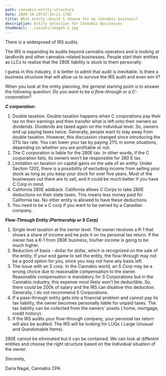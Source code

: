 ```yaml
---
path: cannabis-entity-structure
date: 2020-10-29T17:34:21.170Z
title: What entity should I choose for my Cannabis business?
description: Entity Selection for Cannabis Businesses
thumbnail: ../assets/image5-1.jpg
---
```

There is a widespread of IRS audits.

The IRS is expanding its audits beyond cannabis operators and is looking at landlords and other cannabis-related businesses. People start their entities as LLCs to realize that the 280E liability is stuck to them personally.

I guess in this industry, it is better to admit that audit is inevitable. Is there a business structure that will allow us to survive the IRS audit and even win it?

When you look at the entity planning, the general starting point is to answer the following question: *Do you want to be a flow-through or a C-corporation?*

***C corporation:***

1. Double taxation. Double taxation happens when C corporations pay their tax on their earnings and then transfer what is left onto their owners as dividends. Dividends are taxed again on the individual level. So, owners end up paying taxes twice. Generally, people want to stay away from double taxation. However, this discussion changed since introducing the 21% tax rate. You can lower your tax by paying 21% in some situations, depending on whether you are profitable or not.
2. The C corporation is liable for the 280E tax. In other words, if the C corporation fails, its owners won't be responsible for 280 E tax.
3. Limitation on taxation on capital gains on the sale of an entity. Under Section 1202, there is a possibility of excluding income from selling your stock as long as you keep your stock for over five years. Most of the businesses out there are to sell, and it could be much better if you have C Corp in mind. 
4. California 280E addback. California allows C Corps to take 280E deductions on their state taxes. This means less money paid for California tax. No other entity is allowed to have these deductions.
5. You need to be a C corp if you want to be owned by a Canadian company.

***Flow-Through Entity (Partnership or S Corp)***

1. Single level taxation at the owner level. The owner receives a K-1 that shows a share of income and he puts it on his personal tax return. If the owner has a K-1 from 280E business, his/her income is going to be much higher.
2. Reduction of basis - dollar for dollar, which is recognized on the sale of the entity. If your end game to sell the entity, the flow-through may not be a good option for you,  since you may not have any basis left.
3. The issue with an S corp. In the Cannabis world, an S Corp may be a wrong choice due to reasonable compensation to the owner. Reasonable compensation is mandatory for S Corporations but in the Cannabis industry, this expense most likely won't be deductible. So, there could be 200k of salary and the IRS can disallow this deduction. Generally, I do not recommend S Corporations.
4. If a pass-through entity gets into a financial problem and cannot pay its tax liability, the owner becomes personally liable for unpaid taxes. The tax liability can be collected from the owners' assets ( home, mortgage, credit history).
5. If the IRS audits your flow-through company, your personal tax return will also be audited. The IRS will be looking for LUQs ( Large Unusual and Questionable Items).

280E cannot be eliminated but it can be contained. We can look at different entities and choose the right structure based on the individual situation of the owner.

Sincerely,

Daria Nagal, Cannabis CPA